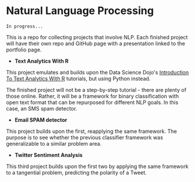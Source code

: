 # Natural Language Processing

`In progress...`

This is a repo for collecting projects that involve NLP. Each finished project will have their own repo and GitHub page with a presentation linked to the portfolio page.

- **Text Analytics With R**

This project emulates and builds upon the Data Science Dojo's [Introduction To Text Analytics With R](https://github.com/BigBangData/IntroToTextAnalyticsWithR) tutorials, but using Python instead.

The finished project will not be a step-by-step tutorial - there are plenty of those online. Rather, it will be a framework for binary classification with open text format that can be repurposed for different NLP goals. In this case, an SMS spam detector.

- **Email SPAM detector**

This project builds upon the first, reapplying the same framework. The purpose is to see whether the previous classifier framework was generalizable to a similar problem area.

- **Twitter Sentiment Analysis** 

This third project builds upon the first two by applying the same framework to a tangential problem, predicting the polarity of a Tweet.
